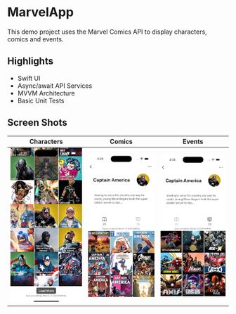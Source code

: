 #  MarvelApp

This demo project uses the Marvel Comics API to display characters, comics and events.

## Highlights
* Swift UI
* Async/await API Services
* MVVM Architecture
* Basic Unit Tests

## Screen Shots
| Characters | Comics | Events |
| :-----: | :-----: | :-----: |
| ![Characters](images/characters.png) | ![Comics](images/captain_america_comics.png) | ![Events](images/captain_america_events.png)|
